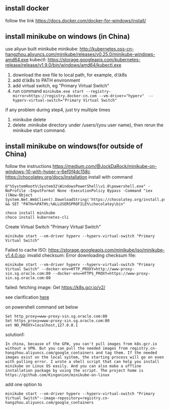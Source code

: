 ## install docker
follow the link https://docs.docker.com/docker-for-windows/install/
## install minikube on windows (in China)
use aliyun built minikube
minikube: http://kubernetes.oss-cn-hangzhou.aliyuncs.com/minikube/releases/v0.25.0/minikube-windows-amd64.exe
kubectl: https://storage.googleapis.com/kubernetes-release/release/v1.9.0/bin/windows/amd64/kubectl.exe

1. download the exe file to local path, for example, d:\k8s
2. add d:\k8s to PATH environment
3. add virtual switch, eg "Primary Virtual Switch"
4. run command
`minikube.exe start --registry-mirror=https://registry.docker-cn.com --vm-driver="hyperv"  --hyperv-virtual-switch="Primary Virtual Switch"`

if any problem during step4,  just try multiple times
1. minikube delete
2. delete .minikube directory under /users/{you user name}, then rerun the minikube start command. 

## install minikube on windows(for outside of China)
follow the instructions https://medium.com/@JockDaRock/minikube-on-windows-10-with-hyper-v-6ef0f4dc158c
https://chocolatey.org/docs/installation
install with command
```
@"%SystemRoot%\System32\WindowsPowerShell\v1.0\powershell.exe" -NoProfile -InputFormat None -ExecutionPolicy Bypass -Command "iex ((New-Object System.Net.WebClient).DownloadString('https://chocolatey.org/install.ps1'))" && SET "PATH=%PATH%;%ALLUSERSPROFILE%\chocolatey\bin"

choco install minikube
choco install kubernetes-cli
```

Create Virtual Switch "Primary Virtual Switch"

`minikube start --vm-driver hyperv --hyperv-virtual-switch "Primary Virtual Switch" `

 Failed to cache ISO: https://storage.googleapis.com/minikube/iso/minikube-v1.4.0.iso: invalid checksum: Error downloading checksum file:
 
 ```
 minikube start --vm-driver hyperv --hyperv-virtual-switch "Primary Virtual Switch" --docker-env=HTTP_PROXY=http://www-proxy-sin.sg.oracle.com:80 --docker-env=HTTPS_PROXY=https://www-proxy-sin.sg.oracle.com:80
 ```
  failed: fetching image: Get https://k8s.gcr.io/v2/
  
  see clarification [here](https://github.com/kubernetes/minikube/issues/3860)

on powershell command set below
```
Set http_proxy=www-proxy-sin.sg.oracle.com:80
Set https_proxy=www-proxy-sin.sg.oracle.com:80
set NO_PROXY=localhost,127.0.0.1
```

solution1:
```
In china, because of the GFW, you can't pull images from k8s.gcr.io without a VPN. But you can pull the needed images from registry.cn-hangzhou.aliyuncs.com/google_containers and tag them. If the needed images exist on the local system, the starting process will go on even with pulling error. I wrote a shell script that can help you install minikube on Linux OS easily. And you can also make a offline installation package by using the script. The project home is https://github.com/Kingonion/minikube-on-linux
```
add one option to 

`minikube start --vm-driver hyperv --hyperv-virtual-switch "Primary Virtual Switch"--image-repository=registry.cn-hangzhou.aliyuncs.com/google_containers`







